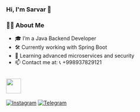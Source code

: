 ### Hi, I'm Sarvar 👋

### 👨‍💻 About Me

- 🎓 I’m a Java Backend Developer
- 🛠️ Currently working with Spring Boot
- 🌱 Learning advanced microservices and security
- 📫 Contact me at: 📞 +998937829121 

## <img src="https://cdn.jsdelivr.net/gh/devicons/devicon/icons/java/java-original.svg" width="40" height="40"/>

[![Instagram](https://img.shields.io/badge/Instagram-E4405F?style=for-the-badge&logo=instagram&logoColor=white)](https://instagram.com/sarvarruziboyev244@gmail.com)
[![Telegram](https://img.shields.io/badge/Telegram-26A5E4?style=for-the-badge&logo=telegram&logoColor=white)](https://t.me/ibodullay_evich)







